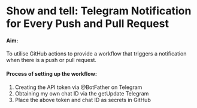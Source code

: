 # Show and tell: Telegram Notification for Every Push and Pull Request

#### Aim:
To utilise GitHub actions to provide a workflow that triggers a notification when there is a push or pull request.

#### Process of setting up the workflow:
1. Creating the API token via @BotFather on Telegram
2. Obtaining my own chat ID via the getUpdate Telegram
3. Place the above token and chat ID as secrets in GitHub
